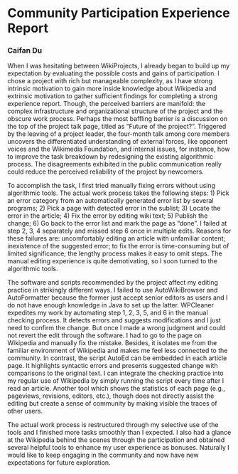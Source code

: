 # Community Participation Experience Report
### Caifan Du
When I was hesitating between WikiProjects, I already began to build up my expectation by evaluating the possible costs and gains of participation. I chose a project with rich but manageable complexity, as I have strong intrinsic motivation to gain more inside knowledge about Wikipedia and extrinsic motivation to gather sufficient findings for completing a strong experience report. Though, the perceived barriers are manifold: the complex infrastructure and organizational structure of the project and the obscure work process. Perhaps the most baffling barrier is a discussion on the top of the project talk page, titled as “Future of the project?”. Triggered by the leaving of a project leader, the four-month talk among core members uncovers the differentiated understanding of external forces, like opponent voices and the Wikimedia Foundation, and internal issues, for instance, how to improve the task breakdown by redesigning the existing algorithmic process. The disagreements exhibited in the public communication really could reduce the perceived reliability of the project by newcomers.

To accomplish the task, I first tried manually fixing errors without using algorithmic tools. The actual work process takes the following steps: 1) Pick an error category from an automatically generated error list by several programs; 2) Pick a page with detected error in the sublist; 3) Locate the error in the article; 4) Fix the error by editing wiki text; 5) Publish the change; 6) Go back to the error list and mark the page as “done”. I failed at step 2, 3, 4 separately and missed step 6 once in multiple edits. Reasons for these failures are: uncomfortably editing an article with unfamiliar content; inexistence of the suggested error; to fix the error is time-consuming but of limited significance; the lengthy process makes it easy to omit steps. The manual editing experience is quite demotivating, so I soon turned to the algorithmic tools.

The software and scripts recommended by the project affect my editing practice in strikingly different ways. I failed to use AutoWikiBrowser and AutoFormatter because the former just accept senior editors as users and I do not have enough knowledge in Java to set up the latter. WPCleaner expedites my work by automating step 1, 2, 3, 5, and 6 in the manual checking process. It detects errors and suggests modifications and I just need to confirm the change. But once I made a wrong judgment and could not revert the edit through the software. I had to go to the page on Wikipedia and manually fix the mistake. Besides, it isolates me from the familiar environment of Wikipedia and makes me feel less connected to the community. In contrast, the script AutoEd can be embedded in each article page. It highlights syntactic errors and presents suggested change with comparisons to the original text. I can integrate the checking practice into my regular use of Wikipedia by simply running the script every time after I read an article. Another tool which shows the statistics of each page (e.g., pageviews, revisions, editors, etc.), though does not directly assist the editing but create a sense of community by making visible the traces of other users.

The actual work process is restructured through my selective use of the tools and I finished more tasks smoothly than I expected. I also had a glance at the Wikipedia behind the scenes through the participation and obtained several helpful tools to enhance my user experience as bonuses. Naturally I would like to keep engaging in the community and now have new expectations for future exploration.
